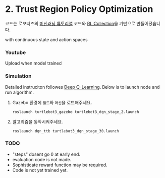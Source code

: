 # 2. Trust Region Policy Optimization
코드는 로보티즈의 [머신러닝 튜토리얼](https://emanual.robotis.com/docs/en/platform/turtlebot3/machine_learning/#machine-learning) 코드와 [RL Collection](https://github.com/hcnoh/rl-collection-pytorch)을 기반으로 만들어졌습니다.

with continuous state and action spaces


### Youtube

Upload when model trained

### Simulation

Detailed instruciton followes [Deep Q-Learning](). Below is to launch node and run algorithm.

1. Gazebo 환경에 `월드`와 `머신`을 로드해주세요.

   ```
   roslaunch turtlebot3_gazebo turtlebot3_dqn_stage_2.launch
   ```

1. 알고리즘을 동작시켜주세요.
   ```
   roslaunch dqn_ttb turtlebot3_dqn_stage_30.launch
   ```


### TODO

* "steps" dosent go 0 at early end.
* evaluation code is not made.
* Sophisticate reward function may be required.
* Code is not yet trained yet.